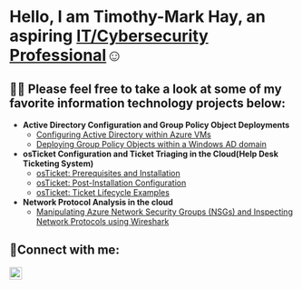 <h1>Hello, I am Timothy-Mark Hay, an aspiring <a href="https://www.linkedin.com/in/cybersecuritim/">IT/Cybersecurity Professional</a>☺</h1>

<h2>👨‍💻 Please feel free to take a look at some of my favorite information technology projects below:</h2>

- <b>Active Directory Configuration and Group Policy Object Deployments</b>
  - [Configuring Active Directory within Azure VMs](https://github.com/cybersecuritim/ad-configuration)
  - [Deploying Group Policy Objects within a Windows AD domain](https://github.com/CyberSecuriTim/ad-gpo-deployment)
- <b>osTicket Configuration and Ticket Triaging in the Cloud(Help Desk Ticketing System)</b>
  - [osTicket: Prerequisites and Installation](https://github.com/CyberSecuriTim/osticket-installation)
  - [osTicket: Post-Installation Configuration](https://github.com/CyberSecuriTim/osticket-post-install-config)
  - [osTicket: Ticket Lifecycle Examples](https://github.com/CyberSecuriTim/osticket-ticket-lifecycle)
- <b>Network Protocol Analysis in the cloud</b>
  - [Manipulating Azure Network Security Groups (NSGs) and Inspecting Network Protocols using Wireshark](https://github.com/CyberSecuriTim/azure-network-protocols)

<h2>🤳Connect with me:</h2>


[<img align="left" alt="Josh | LinkedIn" width="22px" src="https://cdn.jsdelivr.net/npm/simple-icons@v3/icons/linkedin.svg" />][linkedin]


[linkedin]: https://linkedin.com/in/CyberSecuriTim
